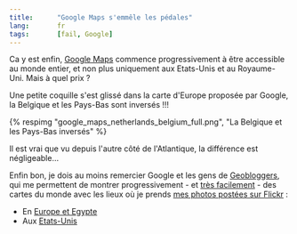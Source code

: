 ```yaml
---
title:      "Google Maps s'emmêle les pédales"
lang:       fr
tags:       [fail, Google]
---
```


Ca y est enfin, [Google Maps](http://maps.google.com/) commence progressivement à être accessible au monde entier, et non plus uniquement aux Etats-Unis et au Royaume-Uni. Mais à quel prix ?


Une petite coquille s'est glissé dans la carte d'Europe proposée par Google, la Belgique et les Pays-Bas sont inversés !!!

{% respimg "google_maps_netherlands_belgium_full.png", "La Belgique et les Pays-Bas inversés" %}


Il est vrai que vu depuis l'autre côté de l'Atlantique, la différence est négligeable…

Enfin bon, je dois au moins remercier Google et les gens de [Geobloggers](http://www.geobloggers.com/), qui me permettent de montrer progressivement - et [très facilement](https://www.flickr.com/groups/topic/47132/) - des cartes du monde avec les lieux où je prends [mes photos postées sur Flickr](https://www.flickr.com/photos/nicolas-hoizey/) :


- En [Europe et Egypte](http://www.geobloggers.com/index.cfm?lat=40&lon=10&username=Nicolas+Hoizey&range=180&t=k)
- Aux [Etats-Unis](http://www.geobloggers.com/index.cfm?lat=40&lon=-85&username=Nicolas+Hoizey&range=180&t=k)

